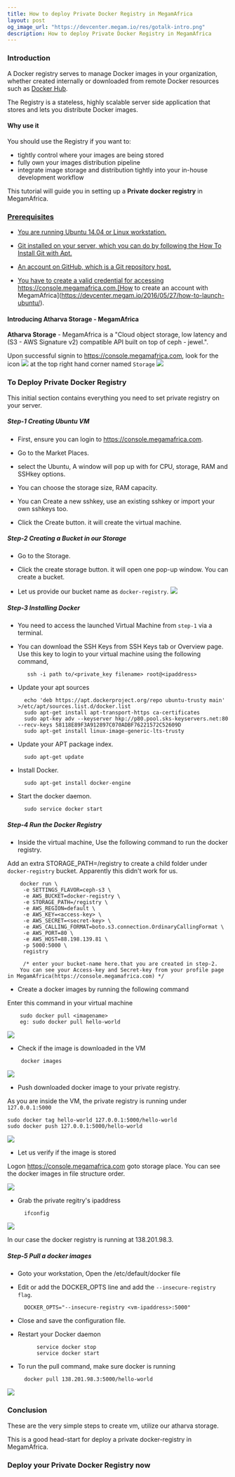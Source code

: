 ```yaml
---
title: How to deploy Private Docker Registry in MegamAfrica
layout: post
og_image_url: "https://devcenter.megam.io/res/gotalk-intro.png"
description: How to deploy Private Docker Registry in MegamAfrica
---
```


### Introduction

A Docker registry serves to manage Docker images in your organization, whether created internally or downloaded from remote Docker resources such as <a href="https://hub.docker.com/" target="_blank">Docker Hub</a>.

The Registry is a stateless, highly scalable server side application that stores and lets you distribute Docker images.

#### Why use it
You should use the Registry if you want to:

- tightly control where your images are being stored
- fully own your images distribution pipeline
- integrate image storage and distribution tightly into your in-house development workflow

This tutorial will guide you in setting up a **Private docker registry** in MegamAfrica.

<a href="https://console.megamafrica.com" target="_blank">
 

### Prerequisites

* You are running Ubuntu 14.04 or Linux workstation.

* Git installed on your server, which you can do by following the How To Install Git with Apt.

* An account on GitHub, which is a Git repository host.

* You have to create a valid credential for accessing https://console.megamafrica.com.[How to create an account with MegamAfrica](https://devcenter.megam.io/2016/05/27/how-to-launch-ubuntu/).

#### Introducing Atharva Storage - MegamAfrica

**Atharva Storage** - MegamAfrica is a "Cloud object storage, low latency and (S3 - AWS Signature v2) compatible API  built on top of ceph - jewel.".

Upon successful signin to https://console.megamafrica.com, look for the icon
![](https://blog.virtengine.com/content/images/2016/06/storage-1.jpg)
 at the top right hand corner named `Storage`
![](https://blog.virtengine.com/content/images/2016/06/atharva-1.jpg)

### To Deploy Private Docker Registry

This initial section contains everything you need to set private registry on your server.

##### Step-1 Creating Ubuntu VM

* First, ensure you can login to https://console.megamafrica.com.

*  Go to the Market Places.

* select the Ubuntu, A window will pop up with for CPU, storage, RAM and SSHkey options.

* You can choose the storage size, RAM capacity.

* You can Create a new sshkey, use an existing sshkey or import your own sshkeys too.

* Click the Create button. it will create the virtual machine.

##### Step-2 Creating a Bucket in our Storage

* Go to the Storage.

* Click the create storage button. it will open one pop-up window. You can create a bucket.

* Let us provide our bucket name as `docker-registry`.
![](https://blog.virtengine.com/content/images/2016/06/one.jpg)

##### Step-3 Installing Docker

* You need to access the launched Virtual Machine from `step-1` via a terminal.

* You can download the SSH Keys from SSH Keys tab or Overview page. Use this key to login to your virtual machine using the following command,

		 ssh -i path to/<private_key filename> root@<ipaddress>

* Update your apt sources

        echo 'deb https://apt.dockerproject.org/repo ubuntu-trusty main' >/etc/apt/sources.list.d/docker.list
		sudo apt-get install apt-transport-https ca-certificates
		sudo apt-key adv --keyserver hkp://p80.pool.sks-keyservers.net:80 --recv-keys 58118E89F3A912897C070ADBF76221572C52609D
		sudo apt-get install linux-image-generic-lts-trusty

* Update your APT package index.

		sudo apt-get update
* Install Docker.

        sudo apt-get install docker-engine
* Start the docker daemon.

		sudo service docker start

##### Step-4 Run the Docker Registry

* Inside the virtual machine, Use the following command to run the docker registry.

Add an extra STORAGE_PATH=/registry  to create a child folder under `docker-registry` bucket. Apparently this didn't work for us.

		docker run \
         -e SETTINGS_FLAVOR=ceph-s3 \
         -e AWS_BUCKET=docker-registry \
         -e STORAGE_PATH=/registry \
         -e AWS_REGION=default \
         -e AWS_KEY=<access-key> \
         -e AWS_SECRET=<secret-key> \
         -e AWS_CALLING_FORMAT=boto.s3.connection.OrdinaryCallingFormat \
         -e AWS_PORT=80 \
         -e AWS_HOST=88.198.139.81 \
         -p 5000:5000 \
         registry

         /* enter your bucket-name here.that you are created in step-2.
        You can see your Access-key and Secret-key from your profile page in MegamAfrica(https://console.megamafrica.com) */

* Create a docker images by running the following command

Enter this command in your virtual machine

		sudo docker pull <imagename>
        eg: sudo docker pull hello-world
![](https://blog.virtengine.com/content/images/2016/06/p1-1.jpg)

*  Check if the image is downloaded in the VM

		docker images


![](https://blog.virtengine.com/content/images/2016/06/p3.jpg)

* Push downloaded docker image to your private registry.

As you are inside the VM, the private registry is running under `127.0.0.1:5000`

	sudo docker tag hello-world 127.0.0.1:5000/hello-world
	sudo docker push 127.0.0.1:5000/hello-world


![](https://blog.virtengine.com/content/images/2016/06/p2-1.jpg)

* Let us verify if the image is stored

Logon https://console.megamafrica.com goto storage place. You can see the docker images in file structure order.

![](https://blog.virtengine.com/content/images/2016/06/docker-1.jpg)

* Grab the private regitry's ipaddress

    	ifconfig


![](https://blog.virtengine.com/content/images/2016/06/p4.jpg)

In our case the docker registry is running at 138.201.98.3.

##### Step-5 Pull a docker images

* Goto your workstation, Open the /etc/default/docker file

* Edit or add the DOCKER_OPTS line and add the `--insecure-registry flag`.

		DOCKER_OPTS="--insecure-registry <vm-ipaddress>:5000"

* Close and save the configuration file.

* Restart your Docker daemon

			service docker stop
    		service docker start

* To run the pull command, make sure docker is running

    	docker pull 138.201.98.3:5000/hello-world

![](https://blog.virtengine.com/content/images/2016/06/p5.jpg)
### Conclusion

These are the very simple steps to create vm, utilize our atharva storage.

This is a good head-start for deploy a private docker-registry in MegamAfrica.

### Deploy your Private Docker Registry now

<a href="https://console.megamafrica.com" target="_blank">
 
